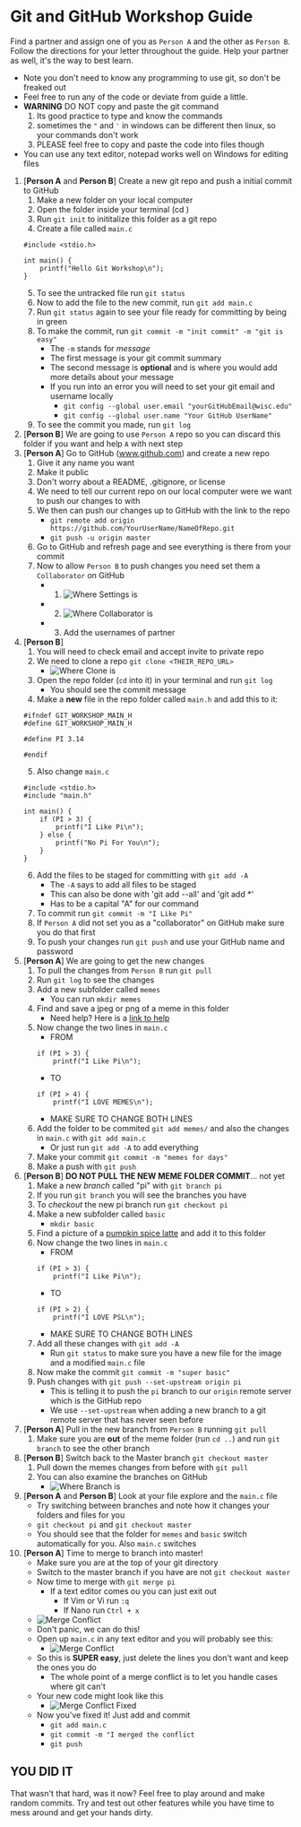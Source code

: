 # Git and GitHub Workshop Guide

Find a partner and assign one of you as `Person A` and the other as `Person B`. Follow the directions for your letter throughout the guide. Help your partner as well, it's the way to best learn.

* Note you don't need to know any programming to use git, so don't be freaked out
* Feel free to run any of the code or deviate from guide a little.
* **WARNING** DO NOT copy and paste the git command
	1. Its good practice to type and know the commands
	2. sometimes the `"` and `'` in windows can be different then linux, so your commands don't work
	3. PLEASE feel free to copy and paste the code into files though
* You can use any text editor, notepad works well on Windows for editing files

1. [**Person A** and **Person B**] Create a new git repo and push a initial commit to GitHub
	1. Make a new folder on your local computer
	2. Open the folder inside your terminal (cd <foldername>)
	3. Run `git init` to inititalize this folder as a git repo
	4. Create a file called `main.c`
	```
	#include <stdio.h>

	int main() {
		printf("Hello Git Workshop\n");
	}
	```
	5. To see the untracked file run `git status`
	6. Now to add the file to the new commit, run `git add main.c`
	7. Run `git status` again to see your file ready for committing by being in green
	8. To make the commit, run `git commit -m "init commit" -m "git is easy"`
		- The `-m` stands for *message*
		- The first message is your git commit summary
		- The second message is **optional** and is where you would add more details about your message
		- If you run into an error you will need to set your git email and username locally
			- `git config --global user.email "yourGitHubEmail@wisc.edu"`
			- `git config --global user.name "Your GitHub UserName"`
	9. To see the commit you made, run `git log`
2. [**Person B**] We are going to use `Person A` repo so you can discard this folder if you want and help `A` with next step
3. [**Person A**] Go to GitHub (www.github.com) and create a new repo
	1. Give it any name you want
	2. Make it public
	3. Don't worry about a README, .gitignore, or license
	4. We need to tell our current repo on our local computer were we want to push our changes to with
	5. We then can push our changes up to GitHub with the link to the repo
		- `git remote add origin https://github.com/YourUserName/NameOfRepo.git`
		- `git push -u origin master`
	6. Go to GitHub and refresh page and see everything is there from your commit
	7. Now to allow `Person B` to push changes you need set them a `Collaborator` on GitHub
		- 1. ![Where Settings is](images/GitHub_Workshop_Image_1.png)
		- 2. ![Where Collaborator is](images/GitHub_Workshop_Image_2.png)
		- 3. Add the usernames of partner
4. [**Person B**]
	1. You will need to check email and accept invite to private repo
	2. We need to clone a repo `git clone <THEIR_REPO_URL>`
		- ![Where Clone is](images/GitHub_Workshop_Image_3.png)
	3. Open the repo folder (`cd` into it) in your terminal and run `git log`
		- You should see the commit message
	4. Make a **new** file in the repo folder called `main.h` and add this to it:
	```
	#ifndef GIT_WORKSHOP_MAIN_H
	#define GIT_WORKSHOP_MAIN_H

	#define PI 3.14

	#endif
	```
	5. Also change `main.c`
	```
	#include <stdio.h>
	#include "main.h"

	int main() {
		if (PI > 3) {
			printf("I Like Pi\n");
		} else {
			printf("No Pi For You\n");
		}
	}
	```
	6. Add the files to be staged for committing with `git add -A`
		- The `-A` says to add all files to be staged
		- This can also be done with 'git add --all' and 'git add *'
		- Has to be a capital "A" for our command
	7. To commit run `git commit -m "I Like Pi"`
	8. If `Person A` did not set you as a "collaborator" on GitHub make sure you do that first
	9. To push your changes run `git push` and use your GitHub name and password
5. [**Person A**] We are going to get the new changes
	1. To pull the changes from `Person B` run `git pull`
	2. Run `git log` to see the changes
	3. Add a new subfolder called `memes`
		- You can run `mkdir memes`
	4. Find and save a jpeg or png of a meme in this folder
		- Need help? Here is a [link to help](https://www.google.com/search?rlz=1C1CHWA_enUS611US611&biw=946&bih=1109&tbm=isch&sa=1&q=most+popular+memes&oq=most+po&gs_l=psy-ab.3.0.0i67k1j0l3.17507.18194.0.19218.7.7.0.0.0.0.192.844.3j4.7.0....0...1.1.64.psy-ab..0.7.842....0.RmnvWe6UAi4)
	5. Now change the two lines in `main.c`
		- FROM 
		```
		if (PI > 3) {
			printf("I Like Pi\n");
		```
		- TO 
		```
		if (PI > 4) {
			printf("I LOVE MEMES\n");
		```
		- MAKE SURE TO CHANGE BOTH LINES
	5. Add the folder to be commited `git add memes/` and also the changes in `main.c` with `git add main.c`
		- Or just run `git add -A` to add everything
	6. Make your commit `git commit -m "memes for days"`
	7. Make a push with `git push`
6. [**Person B**] **DO NOT PULL THE NEW MEME FOLDER COMMIT**... not yet
	1. Make a new *branch* called "pi" with `git branch pi`
	2. If you run `git branch` you will see the branches you have
	3. To *checkout* the new pi branch run `git checkout pi`
	4. Make a new subfolder called `basic`
		- `mkdir basic`
	5. Find a picture of a [pumpkin spice latte](https://i.pinimg.com/originals/ca/b8/24/cab824eeb532d8ea5746d30e7bda20ce.jpg) and add it to this folder
	6. Now change the two lines in `main.c`
		- FROM 
		```
		if (PI > 3) {
			printf("I Like Pi\n");
		```
		- TO 
		```
		if (PI > 2) {
			printf("I LOVE PSL\n");
		```
		- MAKE SURE TO CHANGE BOTH LINES
	7. Add all these changes with `git add -A`
		- Run `git status` to make sure you have a new file for the image and a modified `main.c` file
	8. Now make the commit `git commit -m "super basic"`
	9. Push changes with `git push --set-upstream origin pi`
		- This is telling it to push the `pi` branch to our `origin` remote server which is the GitHub repo		
		- We use `--set-upstream` when adding a new branch to a git remote server that has never seen before
7. [**Person A**] Pull in the new branch from `Person B` running `git pull`
	1. Make sure you are **out** of the meme folder (run `cd ..`) and run `git branch` to see the other branch
8. [**Person B**] Switch back to the Master branch `git checkout master`
	1. Pull down the memes changes from before with `git pull`
	2. You can also examine the branches on GitHub
		- ![Where Branch is](images/GitHub_Workshop_Image_4.png)
9. [**Person A** and **Person B**] Look at your file explore and the `main.c` file
	- Try switching between branches and note how it changes your folders and files for you
	- `git checkout pi` and `git checkout master`
	- You should see that the folder for `memes` and `basic` switch automatically for you. Also `main.c` switches
10. [**Person A**] Time to merge to branch into master!
	- Make sure you are at the top of your git directory
	- Switch to the master branch if you have are not `git checkout master`
	- Now time to merge with `git merge pi`
		- If a text editor comes ou you can just exit out
			- If Vim or Vi run `:q`
			- If Nano run `Ctrl + x`
	- ![Merge Conflict](images/GitHub_Workshop_Image_5.png)
	- Don't panic, we can do this!
	- Open up `main.c` in any text editor and you will probably see this:
		- ![Merge Conflict](images/GitHub_Workshop_Image_6.png)
	- So this is **SUPER easy**, just delete the lines you don't want and keep the ones you do
		- The whole point of a merge conflict is to let you handle cases where git can't
	- Your new code might look like this
		- ![Merge Conflict Fixed](images/GitHub_Workshop_Image_7.png)
	- Now you've fixed it! Just add and commit
		- `git add main.c`
		- `git commit -m "I merged the conflict`
		- `git push`

## YOU DID IT

That wasn't that hard, was it now? Feel free to play around and make random commits. Try and test out other features while you have time to mess around and get your hands dirty.
